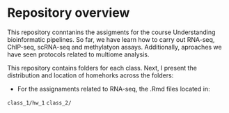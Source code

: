 # Repository overview
This repository conntanins the assigments for the course Understanding bioinformatic pipelines.
So far, we have learn how to carry out RNA-seq, ChIP-seq, scRNA-seq and methylatyon assays. Additionally, aproaches we have seen protocols related to multiome analysis.

This repository contains folders for each class. Next, I present the distribution and location of homehorks across the folders:

- For the assignaments related to RNA-seq, the .Rmd files located in:
  
```class_1/hw_1```
```class_2/```
